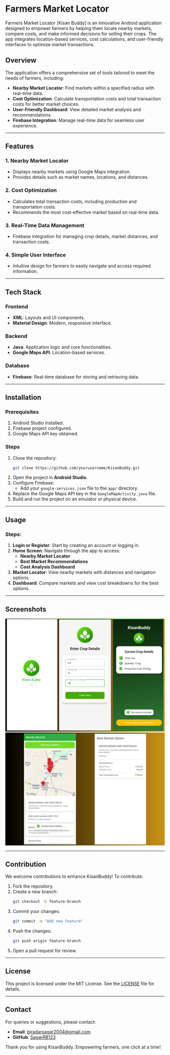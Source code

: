 # Farmers Market Locator

Farmers Market Locator [Kisan Buddy] is an innovative Android application designed to empower farmers by helping them locate nearby markets, compare costs, and make informed decisions for selling their crops. The app integrates location-based services, cost calculations, and user-friendly interfaces to optimize market transactions.

## Overview

The application offers a comprehensive set of tools tailored to meet the needs of farmers, including:

- **Nearby Market Locator**: Find markets within a specified radius with real-time data.
- **Cost Optimization**: Calculate transportation costs and total transaction costs for better market choices.
- **User-Friendly Dashboard**: View detailed market analysis and recommendations.
- **Firebase Integration**: Manage real-time data for seamless user experience.

---

## Features

### 1. Nearby Market Locator
- Displays nearby markets using Google Maps integration.
- Provides details such as market names, locations, and distances.

### 2. Cost Optimization
- Calculates total transaction costs, including production and transportation costs.
- Recommends the most cost-effective market based on real-time data.

### 3. Real-Time Data Management
- Firebase integration for managing crop details, market distances, and transaction costs.

### 4. Simple User Interface
- Intuitive design for farmers to easily navigate and access required information.

---

## Tech Stack

### Frontend
- **XML**: Layouts and UI components.
- **Material Design**: Modern, responsive interface.

### Backend
- **Java**: Application logic and core functionalities.
- **Google Maps API**: Location-based services.

### Database
- **Firebase**: Real-time database for storing and retrieving data.

---

## Installation

### Prerequisites
1. Android Studio installed.
2. Firebase project configured.
3. Google Maps API key obtained.

### Steps
1. Clone the repository:
   ```bash
   git clone https://github.com/yourusername/KisanBuddy.git
   ```
2. Open the project in **Android Studio**.
3. Configure Firebase:
   - Add your `google-services.json` file to the `app/` directory.
4. Replace the Google Maps API key in the `GoogleMapActivity.java` file.
5. Build and run the project on an emulator or physical device.

---

## Usage

### Steps:
1. **Login or Register**: Start by creating an account or logging in.
2. **Home Screen**: Navigate through the app to access:
   - **Nearby Market Locator**
   - **Best Market Recommendations**
   - **Cost Analysis Dashboard**
3. **Market Locator**: View nearby markets with distances and navigation options.
4. **Dashboard**: Compare markets and view cost breakdowns for the best options.

---

## Screenshots

![First](https://github.com/SagarRB123/Farmers-Market-Locator/blob/main/7.png?raw=true)
![Second](https://github.com/SagarRB123/Farmers-Market-Locator/blob/main/8.png?raw=true)

---

## Contribution

We welcome contributions to enhance KisanBuddy! To contribute:

1. Fork the repository.
2. Create a new branch:
   ```bash
   git checkout -b feature-branch
   ```
3. Commit your changes:
   ```bash
   git commit -m "Add new feature"
   ```
4. Push the changes:
   ```bash
   git push origin feature-branch
   ```
5. Open a pull request for review.

---

## License

This project is licensed under the MIT License. See the [LICENSE](LICENSE) file for details.

---

## Contact

For queries or suggestions, please contact:

- **Email**: biradarsagar2004@gmail.com
- **GitHub**: [SagarRB123](https://github.com/SagarRB123)

Thank you for using KisanBuddy. Empowering farmers, one click at a time!
